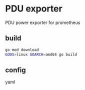 # PDU exporter

PDU power exporter for prometheus

## build

```bash
go mod download
GOOS=linux GOARCH=amd64 go build
```

## config

yaml